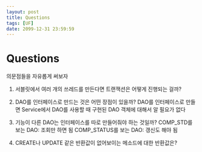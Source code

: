 ```yaml
---
layout: post
title: Questions
tags: [UF]
date: 2099-12-31 23:59:59
---
```

# Questions

의문점들을 자유롭게 써보자

1. 서블릿에서 여러 개의 쓰레드를 만든다면 트랜잭션은 어떻게 진행되는 걸까?
2. DAO를 인터페이스로 만드는 것은 어떤 장점이 있을까?
   DAO를 인터페이스로 만들면 Service에서 DAO를 사용할 때 구현된 DAO 객체에 대해서 알 필요가 없다
3. 기능이 다른 DAO는 인터페이스를 따로 만들어줘야 하는 것일까?
   COMP_STD를 보는 DAO: 조회만 하면 됨
   COMP_STATUS를 보는 DAO: 갱신도 해야 됨

4. CREATE나 UPDATE 같은 반환값이 없어보이는 메소드에 대한 반환값은?